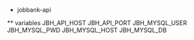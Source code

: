 * jobbank-api

** variables
	JBH_API_HOST
	JBH_API_PORT
	JBH_MYSQL_USER
	JBH_MYSQL_PWD
	JBH_MYSQL_HOST
	JBH_MYSQL_DB
